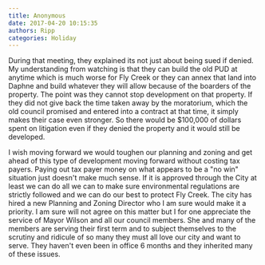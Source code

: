 ```yaml
---
title: Anonymous
date: 2017-04-20 10:15:35
authors: Ripp
categories: Holiday
---
```


 During that meeting, they explained its not just about being sued if denied. My understanding from watching is that they can build the old PUD at anytime which is much worse for Fly Creek or they can annex that land into Daphne and build whatever they will allow because of the boarders of the property. The point was they cannot stop development on that property. If they did not give back the time taken away by the moratorium, which the old council promised and entered into a contract at that time, it simply makes their case even stronger. So there would be $100,000 of dollars spent on litigation even if they denied the property and it would still be developed. 

I wish moving forward we would toughen our planning and zoning and get ahead of this type of development moving forward without costing tax payers. Paying out tax payer money on what appears to be a "no win" situation just doesn't make much sense. If it is approved through the City at least we can do all we can to make sure environmental regulations are strictly followed and we can do our best to protect Fly Creek. The city has hired a new Planning and Zoning Director who I am sure would make it a priority. I am sure will not agree on this matter but I for one appreciate the service of Mayor Wilson and all our council members. She and many of the members are serving their first term and to subject themselves to the scrutiny and ridicule of so many they must all love our city and want to serve. They haven't even been in office 6 months and they inherited many of these issues.